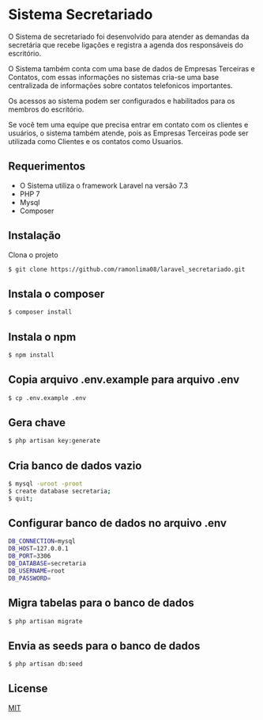 # Sistema Secretariado

O Sistema de secretariado foi desenvolvido para atender as demandas da secretária que recebe ligações e registra a agenda dos responsáveis do escritório.

O Sistema também conta com uma base de dados de Empresas Terceiras e Contatos, com essas informações no sistemas cria-se uma base centralizada de informações sobre contatos telefonicos importantes.

Os acessos ao sistema podem ser configurados e habilitados para os membros do escritório.

Se você tem uma equipe que precisa entrar em contato com os clientes e usuários, o sistema também atende, pois as Empresas Terceiras pode ser utilizada como Clientes e os contatos como Usuarios.

## Requerimentos

- O Sistema utiliza o framework Laravel na versão 7.3
- PHP 7
- Mysql
- Composer

## Instalação
<!-- Use the package manager [pip](https://pip.pypa.io/en/stable/) to install foobar. -->
Clona o projeto

```bash
$ git clone https://github.com/ramonlima08/laravel_secretariado.git
```


## Instala o composer

```bash
$ composer install
```


## Instala o npm

```bash
$ npm install
```


## Copia arquivo .env.example para arquivo .env

```bash
$ cp .env.example .env
```


## Gera chave

```bash
$ php artisan key:generate
```

## Cria banco de dados vazio

```bash
$ mysql -uroot -proot
$ create database secretaria;
$ quit;
```

## Configurar banco de dados no arquivo .env

```bash
DB_CONNECTION=mysql
DB_HOST=127.0.0.1
DB_PORT=3306
DB_DATABASE=secretaria
DB_USERNAME=root
DB_PASSWORD=
```

## Migra tabelas para o banco de dados

```bash
$ php artisan migrate
```

## Envia as seeds para o banco de dados

```bash
$ php artisan db:seed
```

## License
[MIT](https://choosealicense.com/licenses/mit/)